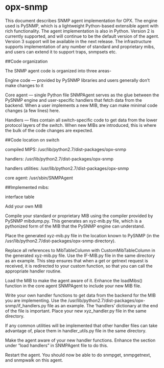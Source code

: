 # opx-snmp



This document describes SNMP agent implementation for
OPX.  The engine used is PySNMP, which is
a lightweight Python-based extensible agent with rich functionality.  The agent implementation is also in Python.
Version 2 is currently supported, and will continue to be the default version
of the agent.  Version 3 support will be
available in the next release. The infrastructure supports implementation of
any number of standard and proprietary mibs, and users can extend it to support
traps, snmpsets etc.



 



##Code organization



 



The SNMP agent code is organized into three areas-



 



Engine code — provided by PySNMP libraries and users
generally don’t make changes to it

Core agent — single Python file SNMPAgent serves as
the glue between the PySNMP engine and user-specific handlers that fetch data
from the backend. When a user implements a new MIB, they can make minimal code
changes (a few lines) here.

Handlers — files contain all switch-specific code to get data
from the lower protocol layers of the switch. When new MIBs are introduced,
this is where the bulk of the code changes are expected.







 



 



##Code location on switch



 



compiled MIPS:                 /usr/lib/python2.7/dist-packages/opx-snmp



handlers:                            /usr/lib/python2.7/dist-packages/opx-snmp



handlers utilities:              /usr/lib/python2.7/dist-packages/opx-snmp



core agent:                        /usr/sbin/SNMPAgent



 



##Implemented mibs:



 



interface table



 



Add your own MIB



 



Compile your standard or proprietary MIB using
the compiler provided by PySNMP mibdump.py.  This generates an xyz-mib.py
file, which is a pythonized form of the MIB that the PySNMP engine can
understand.

Place the generated xyz-mib.py file in the
location known to PySNMP (in the /usr/lib/python2.7/dist-packages/opx-snmp
directory). 

Replace all references to MibTableColumn with CustomMibTableColumn
in the generated xyz-mib.py file. Use the IF-MIB.py file in the same directory
as an example. This step ensures that when a get or getnext request is
received, it is redirected to your custom function, so that you can call the
appropriate handler routine.

Load the MIB to make the agent aware of it.
Enhance the loadMibs() function in the core agent SNMPAgent to include your new
MIB file.

Write your own handler functions to get data
from the backend for the MIB you are implementing.  Use the
/usr/lib/python2.7/dist-packages/opx-snmp/if_handlers.py file as an
example.  The ‘handlers’ dictionary at the end of the file is important. 
Place your new xyz_handler.py file in the same directory.

If any common utilities will be implemented
that other handler files can take advantage of, place them in handler_utils.py
file in the same directory. 

Make the agent aware of your new handler
functions.  Enhance the section under “load handlers” in SNMPAgent file to
do this.

Restart the agent. You should now be able to
do snmpget, snmpgetnext, and snmpwalk on this agent.

















 



